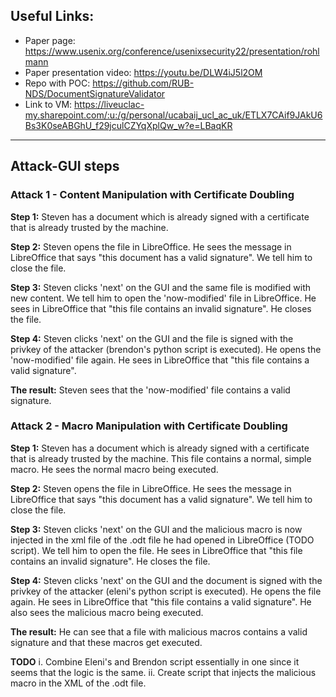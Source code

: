## Useful Links:
- Paper page: https://www.usenix.org/conference/usenixsecurity22/presentation/rohlmann
- Paper presentation video:  https://youtu.be/DLW4iJ5l2OM
- Repo with POC: https://github.com/RUB-NDS/DocumentSignatureValidator
- Link to VM: https://liveuclac-my.sharepoint.com/:u:/g/personal/ucabaij_ucl_ac_uk/ETLX7CAif9JAkU6Bs3K0seABGhU_f29jculCZYqXplQw_w?e=LBaqKR

-----------

## Attack-GUI steps

### Attack 1 - Content Manipulation with Certificate Doubling

**Step 1:**  Steven has a document which is already signed with a certificate that is already trusted by the machine.

**Step 2:** Steven opens the file in LibreOffice. He sees the message in LibreOffice that says "this document has a valid signature". We tell him to close the file.

**Step 3:**  Steven clicks 'next' on the GUI and the same file is modified with new content. We tell him to open the 'now-modified' file  in LibreOffice. He sees in LibreOffice that "this file contains an invalid signature". He closes the file.

**Step 4:**  Steven clicks 'next' on the GUI and the file is signed with the privkey of the attacker (brendon's python script is executed). He opens the 'now-modified' file again. He sees in LibreOffice that "this file contains a valid signature". 

**The result:** Steven sees that the 'now-modified' file contains a valid signature.



### Attack 2 - Macro Manipulation with Certificate Doubling

**Step 1:**   Steven has a document which is already signed with a certificate that is already trusted by the machine. This file contains a normal, simple macro. He sees the normal macro being executed.

**Step 2:**  Steven opens the file in LibreOffice. He sees the message in LibreOffice that says "this document has a valid signature". We tell him to close the file.

**Step 3:**  Steven clicks 'next' on the GUI and the malicious macro is now injected in the xml file of the .odt file he had opened in LibreOffice (TODO script). We tell him to open the file. He sees in LibreOffice that "this file contains an invalid signature". He closes the file.

**Step 4:**  Steven clicks 'next' on the GUI and the document is signed with the privkey of the attacker (eleni's python script is executed). He opens the file again. He sees in LibreOffice that "this file contains a valid signature". He also sees the malicious macro being executed. 

**The result:** He can see that a file with malicious macros contains a valid signature and that these macros get executed.



**TODO**
i. Combine Eleni's and Brendon script essentially in one since it seems that the logic is the same.
ii. Create script that injects the malicious macro in the XML of the .odt file.

